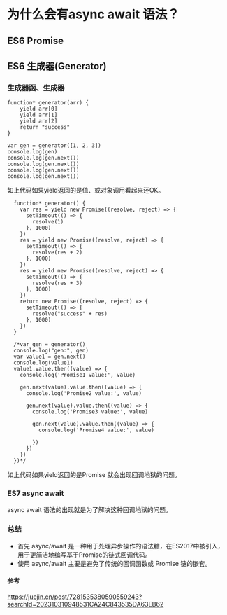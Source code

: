 # 为什么会有async await 语法？

## ES6 Promise

## ES6 生成器(Generator)

### 生成器函、生成器

```
function* generator(arr) {
    yield arr[0]
    yield arr[1]
    yield arr[2]
    return "success"
}

var gen = generator([1, 2, 3])
console.log(gen)
console.log(gen.next())
console.log(gen.next())
console.log(gen.next())
console.log(gen.next())
```

如上代码如果yield返回的是值、或对象调用看起来还OK。


```
  function* generator() {
    var res = yield new Promise((resolve, reject) => {
      setTimeout(() => {
        resolve(1)
      }, 1000)
    })
    res = yield new Promise((resolve, reject) => {
      setTimeout(() => {
        resolve(res + 2)
      }, 1000)
    })
    res = yield new Promise((resolve, reject) => {
      setTimeout(() => {
        resolve(res + 3)
      }, 1000)
    })
    return new Promise((resolve, reject) => {
      setTimeout(() => {
        resolve("success" + res)
      }, 1000)
    })
  }

  /*var gen = generator()
  console.log("gen:", gen)
  var value1 = gen.next()
  console.log(value1)
  value1.value.then((value) => {
    console.log('Promise1 value:', value)

    gen.next(value).value.then((value) => {
      console.log('Promise2 value:', value)

      gen.next(value).value.then((value) => {
        console.log('Promise3 value:', value)

        gen.next(value).value.then((value) => {
          console.log('Promise4 value:', value)

        })
      })
    })
  })*/
```

如上代码如果yield返回的是Promise 就会出现回调地狱的问题。

### ES7 async await

async await 语法的出现就是为了解决这种回调地狱的问题。

### 总结

* 首先 async/await 是一种用于处理异步操作的语法糖，在ES2017中被引入，用于更简洁地编写基于Promise的链式回调代码。
* 使用 async/await 主要是避免了传统的回调函数或 Promise 链的嵌套。

#### 参考

https://juejin.cn/post/7281535380590559243?searchId=202310310948531CA24C843535DA63EB62